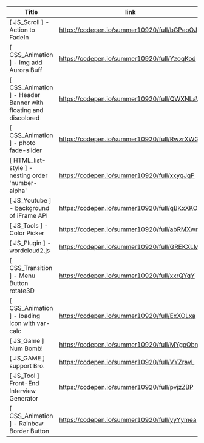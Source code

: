 
| Title                                                          | link                                        | Updated    |
| -------------------------------------------------------------- | ------------------------------------------- | ---------- |
| [ JS_Scroll ] - Action to FadeIn                               | https://codepen.io/summer10920/full/bGPeoOJ | 2024/07/23 |
| [ CSS_Animation ] - Img add Aurora Buff                        | https://codepen.io/summer10920/full/YzoqKod | 2024/07/23 |
| [ CSS_Animation ] - Header Banner with floating and discolored | https://codepen.io/summer10920/full/QWXNLaW | 2024/07/23 |
| [ CSS_Animation ] - photo fade-slider                          | https://codepen.io/summer10920/full/RwzrXWG | 2024/07/23 |
| [ HTML_list-style ] - nesting order 'number-alpha'             | https://codepen.io/summer10920/full/xxyqJqP | 2024/07/23 |
| [ JS_Youtube ] - background of iFrame API                      | https://codepen.io/summer10920/full/qBKxXKO | 2024/07/23 |
| [ JS_Tools ] - Color Picker                                    | https://codepen.io/summer10920/full/abRMXwm | 2024/07/29 |
| [ JS_Plugin ] - wordcloud2.js                                  | https://codepen.io/summer10920/full/GREKXLM | 2024/07/29 |
| [ CSS_Transition ] - Menu Button rotate3D                      | https://codepen.io/summer10920/full/xxrQYqY | 2024/07/29 |
| [ CSS_Animation ] - loading icon with var-calc                 | https://codepen.io/summer10920/full/ExXOLxa | 2024/07/29 |
| [ JS_Game ] Num Bomb!                                          | https://codepen.io/summer10920/full/MYgoObm | 2025/01/04 |
| [ JS_GAME ] support Bro.                                       | https://codepen.io/summer10920/full/VYZravL | 2025/01/04 |
| [ JS_Tool ] Front-End Interview Generator                      | https://codepen.io/summer10920/full/pvjzZBP | 2025/07/10 |
| [ CSS_Animation ] - Rainbow Border Button                      | https://codepen.io/summer10920/full/yyYymea | 2025/07/14 |
